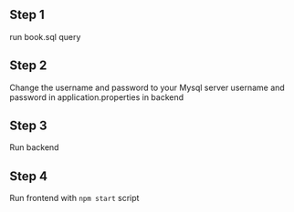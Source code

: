## Step 1
run book.sql query
## Step 2
Change the username and password to your Mysql server username and password in application.properties in backend
## Step 3
Run backend
## Step 4
Run frontend with `npm start` script
